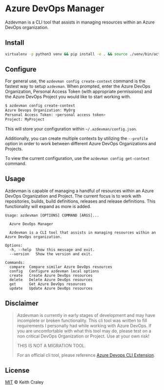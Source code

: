 # Azure DevOps Manager

Azdevman is a CLI tool that assists in managing resources within an Azure DevOps organization.

## Install

```bash
virtualenv -p python3 venv && pip install -e . && source ./venv/bin/activate
```

## Configure

For general use, the ```azdevman config create-context``` command is the fastest way to setup ```azdevman```.  When prompted, enter the Azure DevOps Organization, Personal Access Token (with appropriate permissions) and the Azure DevOps Project you would like to start working with.

```bash
$ azdevman config create-context
Azure Devops Organization: MyOrg
Personal Access Token: <personal access token>
Project: MyProject
```

This will store your configuration within ```~/.azdevman/config.json```.

Additionally, you can create multiple contexts by utilizing the ```--profile``` option in order to work between different Azure DevOps Organizations and Projects.

To view the current configuration, use the ```azdevman config get-context``` command.

## Usage

Azdevman is capable of managing a handful of resources within an Azure DevOps Organization and Project.  The current focus is to work with repositories, builds, build definitions, releases and release definitions.  This functionality will expand as more is added.

```string
Usage: azdevman [OPTIONS] COMMAND [ARGS]...

  Azure DevOps Manager

  Azdevman is a CLI tool that assists in managing resources within an Azure DevOps organization.

Options:
  -h, --help  Show this message and exit.
  --version   Show the version and exit.

Commands:
  compare  Compare similar Azure DevOps resources
  config   Configure azdevman local options
  create   Create Azure DevOps resources
  delete   Delete Azure DevOps resources
  get      Get Azure DevOps resources
  update   Update Azure DevOps resources
```

## Disclaimer

> Azdevman is currently in early stages of development and may have incomplete or broken functionality.  This cli tool was written to fill requirements I personally had while working with Azure DevOps.  If you are uncomfortable with what this tool may do, please test on a non critical DevOps Organization or Project.  Use at your own risk!
>
> THIS IS NOT A MIGRATION TOOL.
>
> For an official cli tool, please reference [Azure Devops CLI Extension](https://github.com/Microsoft/azure-devops-cli-extension).

## License

[MIT](LICENSE) © Keith Craley
